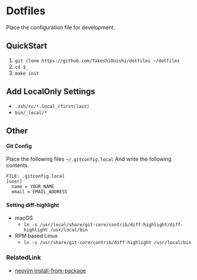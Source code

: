 # Dotfiles

Place the configuration file for development.

## QuickStart

1. `git clone https://github.com/TakeshiOnishi/dotfiles ~/dotfiles`
1. `cd $_`
1. `make init`

## Add LocalOnly Settings

- `.zsh/rc/*.local_(first|last)`
- `bin/_local/*`

## Other

#### Git Config

Place the following files `~/.gitconfig.local`
And write the following contents.

```
FILE: .gitconfig.local
[user]
  name = YOUR_NAME
  email = EMAIL_ADDRESS
```

#### Setting diff-highlight

- macOS
  - `ln -s /usr/local/share/git-core/contrib/diff-highlight/diff-highlight /usr/local/bin`
- RPM based Linux
  - `ln -s /usr/share/git-core/contrib/diff-highlight /usr/local/bin`

### RelatedLink

- [neovim install-from-package](https://github.com/neovim/neovim/wiki/Installing-Neovim#install-from-package)

